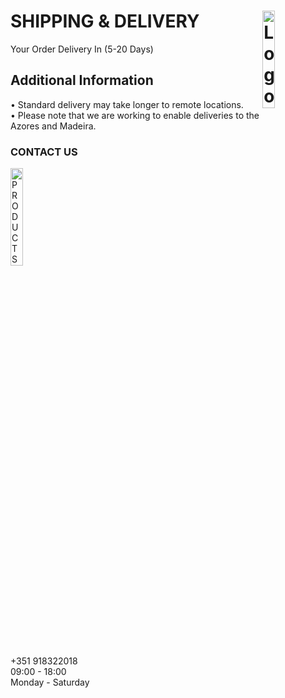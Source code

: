 # SHIPPING & DELIVERY <img alt="Logo" align="right" src="https://i.postimg.cc/XqH9nsvw/SPORTS-EXPRESS-logos-transparent.png" width="20%" />
Your Order Delivery In (5-20 Days)
## Additional Information
• Standard delivery may take longer to remote locations.
<br>
• Please note that we are working to enable deliveries to the Azores and Madeira.
### CONTACT US
<img alt="PRODUCTS AND ORDERS" src="https://i.postimg.cc/9ffg6y6Z/phone.png" width="20%" />
<br>
+351 918322018
<br>
09:00 - 18:00
<br>
Monday - Saturday
